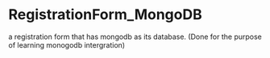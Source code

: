 # RegistrationForm_MongoDB
a registration form that has mongodb as its database. (Done for the purpose of learning monogodb intergration)
